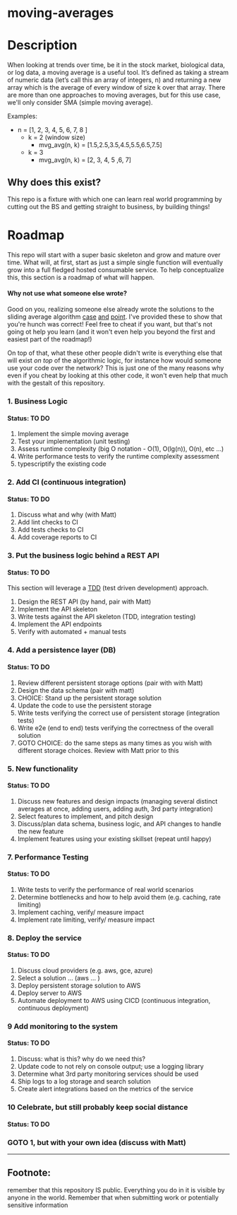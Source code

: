 # moving-averages
# Description
When looking at trends over time, be it in the stock market, biological data, or log data, a moving average is a useful tool. It’s defined as taking a stream of numeric data (let’s call this an array of integers, n) and returning a new array which is the average of every window of size k over that array. There are more than one approaches to moving averages, but for this use case, we'll only consider SMA (simple moving average).

Examples:
 * n = [1, 2, 3, 4, 5, 6, 7, 8 ]
   * k = 2 (window size)
     * mvg_avg(n, k) = [1.5,2.5,3.5,4.5,5.5,6.5,7.5]
   * k = 3
     * mvg_avg(n, k) = [2, 3, 4, 5 ,6, 7]

## Why does this exist?
This repo is a fixture with which one can learn real world programming by cutting out the BS and getting straight to business, by building things! 

# Roadmap
This repo will start with a super basic skeleton and grow and mature over time. What will, at first, start as just a simple single function will eventually grow into a full fledged hosted consumable service. To help conceptualize this, this section is a roadmap of what will happen.

#### Why not use what someone else wrote?
Good on you, realizing someone else already wrote the solutions to the sliding average algorithm [case](https://www.npmjs.com/package/moving-average) [and](https://www.npmjs.com/package/moving-averages) [point](https://www.npmjs.com/package/technicalindicators#available-indicators). I've provided these to show that you're hunch was correct! Feel free to cheat if you want, but that's not going ot help you learn (and it won't even help you beyond the first and easiest part of the roadmap!)

On top of that, what these other people didn't write is everything else that will exist _on top_ of the algorithmic logic, for instance how would someone use your code over the network? This is just one of the many reasons why even if you cheat by looking at this other code, it won't even help that much with the gestalt of this repository.


### 1. Business Logic
#### Status: TO DO
1. Implement the simple moving average
2. Test your implementation (unit testing)
3. Assess runtime complexity (big O notation - O(1), O(lg(n)), O(n), etc ...)
4. Write performance tests to verify the runtime complexity assessment 
5. typescriptify the existing code
### 2. Add CI (continuous integration)
#### Status: TO DO
1. Discuss what and why (with Matt)
1. Add lint checks to CI 
1. Add tests checks to CI
1. Add coverage reports to CI
### 3. Put the business logic behind a REST API
#### Status: TO DO
This section will leverage a [TDD](https://www.guru99.com/test-driven-development.html) (test driven development) approach.
1. Design the REST API (by hand, pair with Matt)
1. Implement the API skeleton
1. Write tests against the API skeleton (TDD, integration testing)
1. Implement the API endpoints
1. Verify with automated + manual tests
### 4. Add a persistence layer (DB)
#### Status: TO DO
1. Review different persistent storage options (pair with with Matt)
1. Design the data schema (pair with matt)
1. CHOICE: Stand up the persistent storage solution
1. Update the code to use the persistent storage
1. Write tests verifying the correct use of persistent storage (integration tests)
1. Write e2e (end to end) tests verifying the correctness of the overall solution
1. GOTO CHOICE: do the same steps as many times as you wish with different storage choices. Review with Matt prior to this
### 5. New functionality
#### Status: TO DO
1. Discuss new features and design impacts (managing several distinct averages at once, adding users, adding auth, 3rd party integration)
1. Select features to implement, and pitch design 
1. Discuss/plan data schema, business logic, and API changes to handle the new feature
1. Implement features using your existing skillset (repeat until happy)
### 7. Performance Testing
#### Status: TO DO
1. Write tests to verify the performance of real world scenarios
1. Determine bottlenecks and how to help avoid them (e.g. caching, rate limiting)
1. Implement caching, verify/ measure impact
1. Implement rate limiting, verify/ measure impact
### 8. Deploy the service
#### Status: TO DO
1. Discuss cloud providers (e.g. aws, gce, azure)
1. Select a solution ... (aws ... )
1. Deploy persistent storage solution to AWS
1. Deploy server to AWS
1. Automate deployment to AWS using CICD (continuous integration, continuous deployment)
### 9 Add monitoring to the system
#### Status: TO DO
1. Discuss: what is this? why do we need this?
1. Update code to not rely on console output; use a logging library
1. Determine what 3rd party monitoring services should be used
1. Ship logs to a log storage and search solution
1. Create alert integrations based on the metrics of the service
### 10 Celebrate, but still probably keep social distance
#### Status: TO DO
### GOTO 1, but with your own idea (discuss with Matt)


_____
## Footnote:
remember that this repository IS public. Everything you do in it is visible by anyone in the world. Remember that when submitting work or potentially sensitive information
